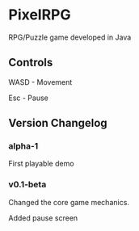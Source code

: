 # PixelRPG
RPG/Puzzle game developed in Java

## Controls
WASD - Movement

Esc - Pause

## Version Changelog
### alpha-1
First playable demo

### v0.1-beta
Changed the core game mechanics.

Added pause screen
